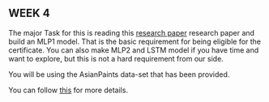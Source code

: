 ## WEEK 4
The major Task for this is reading this [research paper](https://github.com/gouri-22/WiDS-Options-Pricing/blob/main/Week%204%20content/Option%20Pricing%20with%20deep%20Learning.pdf) research paper and build an MLP1 model. That is the basic requirement for being eligible for the certificate. You can also make MLP2 and LSTM model if you have time and want to explore, but this is not a hard requirement from our side.

You will be using the AsianPaints data-set that has been provided.

You can follow [this](https://github.com/ycm/cs230-proj) for more details.
